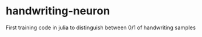 # handwriting-neuron
First training code in julia to distinguish between 0/1 of handwriting samples
